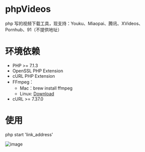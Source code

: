# phpVideos
php 写的视频下载工具，现支持：Youku、Miaopai、腾讯、XVideos、Pornhub、91（不提供地址）

# 环境依赖
*   PHP >= 7.1.3
*   OpenSSL PHP Extension
*   cURL PHP Extension
*   FFmpeg：
    *   Mac：brew install ffmpeg
    *   Linux:  [Download](http://ffmpeg.org/download.html)
*   cURL  >= 7.37.0
    
#   使用
php start 'link_address'

![image](https://image.ibb.co/mysKyd/Jul_21_2018_21_38_34.gif)